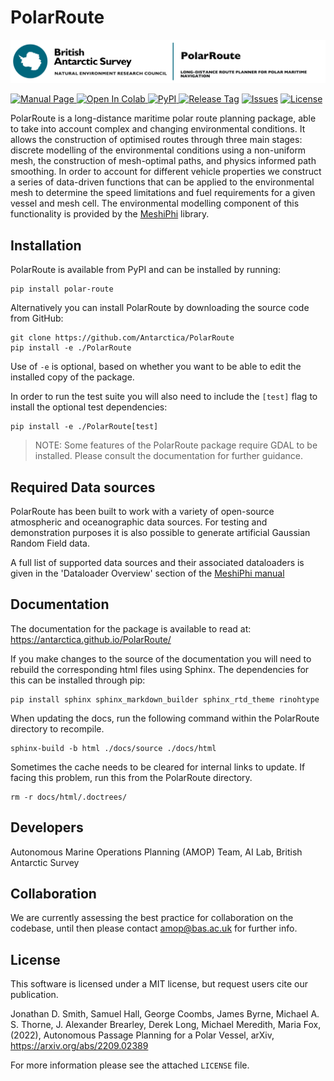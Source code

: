 # PolarRoute

![](logo.jpg)

<a href="https://antarctica.github.io/PolarRoute/"><img src="https://img.shields.io/badge/Manual%20-github.io%2FPolarRoute%2F-red" alt="Manual Page">
<a href="https://colab.research.google.com/drive/12D-CN10X7xAcXn_df0zNLHtdiiXxZVkz?usp=sharing"><img src="https://colab.research.google.com/assets/colab-badge.svg" alt="Open In Colab" alt="Colab">
<a href="https://pypi.org/project/polar-route/"><img src="https://img.shields.io/pypi/v/polar-route" alt="PyPI">
<a href="https://github.com/antarctica/PolarRoute/tags"><img src="https://img.shields.io/github/v/tag/antarctica/PolarRoute" alt="Release Tag"></a>
<a href="https://github.com/antarctica/PolarRoute/issues"><img src="https://img.shields.io/github/issues/antarctica/PolarRoute" alt="Issues"></a>
<a href="https://github.com/antarctica/PolarRoute/blob/main/LICENSE"><img src="https://img.shields.io/github/license/antarctica/PolarRoute" alt="License"></a>

PolarRoute is a long-distance maritime polar route planning package, able to take into account complex and changing environmental conditions. It allows the construction of optimised routes through three main stages: discrete modelling of the environmental conditions using a non-uniform mesh, the construction of mesh-optimal paths, and physics informed path smoothing. In order to account for different vehicle properties we construct a series of data-driven functions that can be applied to the environmental mesh to determine the speed limitations and fuel requirements for a given vessel and mesh cell. The environmental modelling component of this functionality is provided by the [MeshiPhi](https://github.com/antarctica/MeshiPhi) library.

## Installation

PolarRoute is available from PyPI and can be installed by running: 
```
pip install polar-route
```

Alternatively you can install PolarRoute by downloading the source code from GitHub:
```
git clone https://github.com/Antarctica/PolarRoute
pip install -e ./PolarRoute
```
Use of `-e` is optional, based on whether you want to be able to edit the installed copy of the package.

In order to run the test suite you will also need to include the `[test]` flag to install the optional test dependencies:

```
pip install -e ./PolarRoute[test]
```

> NOTE: Some features of the PolarRoute package require GDAL to be installed. Please consult the documentation for further guidance.

## Required Data sources
PolarRoute has been built to work with a variety of open-source atmospheric and oceanographic data sources. For testing and demonstration purposes it is also possible to generate artificial Gaussian Random Field data.  

A full list of supported data sources and their associated dataloaders is given in the 
'Dataloader Overview' section of the [MeshiPhi manual](https://antarctica.github.io/MeshiPhi/)

## Documentation
The documentation for the package is available to read at: https://antarctica.github.io/PolarRoute/

If you make changes to the source of the documentation you will need to rebuild the corresponding html files using Sphinx.
The dependencies for this can be installed through pip:
```
pip install sphinx sphinx_markdown_builder sphinx_rtd_theme rinohtype
```
When updating the docs, run the following command within the PolarRoute directory to recompile.
```
sphinx-build -b html ./docs/source ./docs/html
```
Sometimes the cache needs to be cleared for internal links to update. If facing this problem, run this from the PolarRoute directory.
```
rm -r docs/html/.doctrees/
```
## Developers
Autonomous Marine Operations Planning (AMOP) Team, AI Lab, British Antarctic Survey

## Collaboration
We are currently assessing the best practice for collaboration on the codebase, until then please contact [amop@bas.ac.uk](amop@bas.ac.uk) for further info.

## License
This software is licensed under a MIT license, but request users cite our publication.  

Jonathan D. Smith, Samuel Hall, George Coombs, James Byrne, Michael A. S. Thorne, J. Alexander Brearley, Derek Long, Michael Meredith, Maria Fox, (2022), Autonomous Passage Planning for a Polar Vessel, arXiv, https://arxiv.org/abs/2209.02389

For more information please see the attached ``LICENSE`` file. 

[version]: https://img.shields.io/PolarRoute/v/datadog-metrics.svg?style=flat-square
[downloads]: https://img.shields.io/PolarRoute/dm/datadog-metrics.svg?style=flat-square
